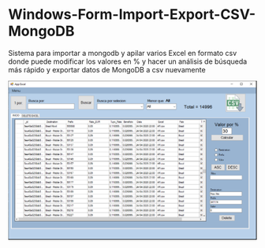 # Windows-Form-Import-Export-CSV-MongoDB
Sistema para importar a mongodb y apilar varios Excel en formato csv donde puede modificar los valores en % y hacer un análisis de búsqueda más rápido y exportar datos de MongoDB a csv nuevamente

![Windows Form](https://github.com/waguitarra/Windows-Form-Import-Export-CSV-MongoDB/blob/master/Captura.PNG)
